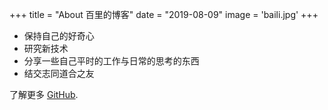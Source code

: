+++
title = "About 百里的博客"
date = "2019-08-09"
image = 'baili.jpg'
+++

- 保持自己的好奇心
- 研究新技术
- 分享一些自己平时的工作与日常的思考的东西
- 结交志同道合之友

了解更多 [GitHub](https://github.com/yezihack).

